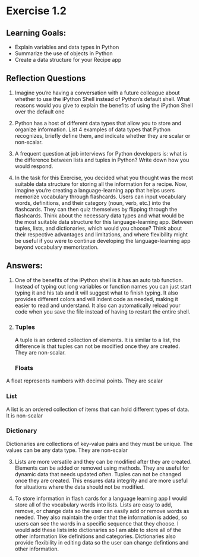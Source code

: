 # Exercise 1.2

## Learning Goals:

- Explain variables and data types in Python
- Summarize the use of objects in Python
- Create a data structure for your Recipe app
  
## Reflection Questions 

1. Imagine you’re having a conversation with a future colleague about whether to use the iPython Shell instead of Python’s default shell. What reasons would you give to explain the benefits of using the iPython Shell over the default one

2. Python has a host of different data types that allow you to store and organize information. List 4 examples of data types that Python recognizes, briefly define them, and indicate whether they are scalar or non-scalar.

3. A frequent question at job interviews for Python developers is: what is the difference between lists and tuples in Python? Write down how you would respond.

4. In the task for this Exercise, you decided what you thought was the most suitable data structure for storing all the information for a recipe. Now, imagine you’re creating a language-learning app that helps users memorize vocabulary through flashcards. Users can input vocabulary words, definitions, and their category (noun, verb, etc.) into the flashcards. They can then quiz themselves by flipping through the flashcards. Think about the necessary data types and what would be the most suitable data structure for this language-learning app. Between tuples, lists, and dictionaries, which would you choose? Think about their respective advantages and limitations, and where flexibility might be useful if you were to continue developing the language-learning app beyond vocabulary memorization.

## Answers:

1. One of the benefits of the iPython shell is it has an auto tab function. Instead of typing out long variables or function names you can just start typing it and his tab and it will suggest what to finish typing. It also provides different colors and will indent code as needed, making it easier to read and understand. It also can automatically reload your code when you save the file instead of having to restart the entire shell.

2. ### Tuples
   A tuple is an ordered collection of elements. It is similar to a list, the difference is that tuples can not be modified once they are created. They are non-scalar.

   ### Floats
  A float represents numbers with decimal points. They are scalar

   ### List
   A list is an ordered collection of items that can hold different types of data. It is non-scalar

  ### Dictionary 
  Dictionaries are collections of key-value pairs and they must be unique. The values can be any data type. They are non-scalar

3. Lists are more versatile and they can be modified after they are created. Elements can be added or removed using methods. They are useful for dynamic data that needs updated often. Tuples can not be changed once they are created. This ensures data integrity and are more useful for situations where the data should not be modified.

4. To store information in flash cards for a language learning app I would store all of the vocabulary words into lists. Lists are easy to add, remove, or change data so the user can easily add or remove words as needed. They also maintain the order that the information is added, so users can see the words in a specific sequence that they choose. I would add these lists into dictionaries so I am able to store all of the other information like definitions and categories. Dictionaries also provide flexibility in editing data so the user can change defintions and other information.
